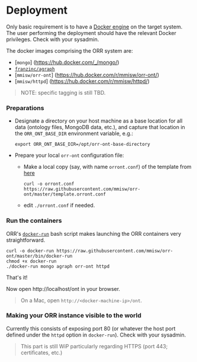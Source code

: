 # Deployment

Only basic requirement is to have a [Docker engine](https://www.docker.com/products/docker-engine)
on the target system. 
The user performing the deployment should have the relevant Docker privileges.
Check with your sysadmin.

The docker images comprising the ORR system are:

- [`mongo`]          (https://hub.docker.com/_/mongo/)
- [`franzinc/agraph`](https://hub.docker.com/r/franzinc/agraph/)
- [`mmisw/orr-ont`]  (https://hub.docker.com/r/mmisw/orr-ont/)
- [`mmisw/httpd`]    (https://hub.docker.com/r/mmisw/httpd/)

> NOTE: specific tagging is still TBD.

  
### Preparations

- Designate a directory on your host machine as a base location for all data 
  (ontology files, MongoDB data, etc.), and capture that location
  in the `ORR_ONT_BASE_DIR` environment variable, e.g.:

      export ORR_ONT_BASE_DIR=/opt/orr-ont-base-directory
    
- Prepare your local `orr-ont` configuration file:
  - Make a local copy (say, with name `orront.conf`) of the template from 
    [here](https://raw.githubusercontent.com/mmisw/orr-ont/master/template.orront.conf)
    
        curl -o orront.conf https://raw.githubusercontent.com/mmisw/orr-ont/master/template.orront.conf
    
  - edit `./orront.conf` if needed.
    

### Run the containers

ORR's [`docker-run`](https://raw.githubusercontent.com/mmisw/orr-ont/master/bin/docker-run) 
bash script makes launching the ORR containers very straightforward.

    curl -o docker-run https://raw.githubusercontent.com/mmisw/orr-ont/master/bin/docker-run
    chmod +x docker-run
    ./docker-run mongo agraph orr-ont httpd

That's it!

Now open http://localhost/ont in your browser.


> On a Mac, open `http://<docker-machine-ip>/ont`.
 

### Making your ORR instance visible to the world

Currently this consists of exposing port 80 (or whatever the host port defined 
under the `httpd` option in `docker-run`). 
Check with your sysadmin. 

> This part is still WiP particularly regarding HTTPS (port 443; certificates, etc.)

